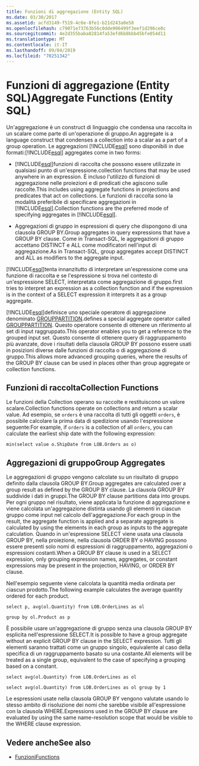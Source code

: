 ```yaml
---
title: Funzioni di aggregazione (Entity SQL)
ms.date: 03/30/2017
ms.assetid: acfd3149-f519-4c6e-8fe1-b21d243a0e58
ms.openlocfilehash: c79071e73763b56c0dde906499f3eef1d296ce0c
ms.sourcegitcommit: 4e2d355baba82814fa53efd6b8bbb45bfe054d11
ms.translationtype: MT
ms.contentlocale: it-IT
ms.lasthandoff: 09/04/2019
ms.locfileid: "70251342"
---
```

# <a name="aggregate-functions-entity-sql"></a><span data-ttu-id="3f2fd-102">Funzioni di aggregazione (Entity SQL)</span><span class="sxs-lookup"><span data-stu-id="3f2fd-102">Aggregate Functions (Entity SQL)</span></span>
<span data-ttu-id="3f2fd-103">Un'aggregazione è un construct di linguaggio che condensa una raccolta in un scalare come parte di un'operazione di gruppo.</span><span class="sxs-lookup"><span data-stu-id="3f2fd-103">An aggregate is a language construct that condenses a collection into a scalar as a part of a group operation.</span></span> <span data-ttu-id="3f2fd-104">Le aggregazioni [!INCLUDE[esql](../../../../../../includes/esql-md.md)] sono disponibili in due formati:</span><span class="sxs-lookup"><span data-stu-id="3f2fd-104">[!INCLUDE[esql](../../../../../../includes/esql-md.md)] aggregates come in two forms:</span></span>  
  
- [!INCLUDE[esql](../../../../../../includes/esql-md.md)]<span data-ttu-id="3f2fd-105">funzioni di raccolta che possono essere utilizzate in qualsiasi punto di un'espressione.</span><span class="sxs-lookup"><span data-stu-id="3f2fd-105">collection functions that may be used anywhere in an expression.</span></span> <span data-ttu-id="3f2fd-106">È incluso l'utilizzo di funzioni di aggregazione nelle proiezioni e di predicati che agiscono sulle raccolte.</span><span class="sxs-lookup"><span data-stu-id="3f2fd-106">This includes using aggregate functions in projections and predicates that act on collections.</span></span> <span data-ttu-id="3f2fd-107">Le funzioni di raccolta sono la modalità preferibile di specificare aggregazioni in [!INCLUDE[esql](../../../../../../includes/esql-md.md)].</span><span class="sxs-lookup"><span data-stu-id="3f2fd-107">Collection functions are the preferred mode of specifying aggregates in [!INCLUDE[esql](../../../../../../includes/esql-md.md)].</span></span>  
  
- <span data-ttu-id="3f2fd-108">Aggregazioni di gruppo in espressioni di query che dispongono di una clausola GROUP BY.</span><span class="sxs-lookup"><span data-stu-id="3f2fd-108">Group aggregates in query expressions that have a GROUP BY clause.</span></span> <span data-ttu-id="3f2fd-109">Come in Transact-SQL, le aggregazioni di gruppo accettano DISTINCT e ALL come modificatori nell'input di aggregazione.</span><span class="sxs-lookup"><span data-stu-id="3f2fd-109">As in Transact-SQL, group aggregates accept DISTINCT and ALL as modifiers to the aggregate input.</span></span>  
  
 [!INCLUDE[esql](../../../../../../includes/esql-md.md)]<span data-ttu-id="3f2fd-110">tenta innanzitutto di interpretare un'espressione come una funzione di raccolta e se l'espressione si trova nel contesto di un'espressione SELECT, interpretata come aggregazione di gruppo.</span><span class="sxs-lookup"><span data-stu-id="3f2fd-110">first tries to interpret an expression as a collection function and if the expression is in the context of a SELECT expression it interprets it as a group aggregate.</span></span>  
  
 [!INCLUDE[esql](../../../../../../includes/esql-md.md)]<span data-ttu-id="3f2fd-111">definisce uno speciale operatore di aggregazione denominato [GROUPPARTITION](grouppartition-entity-sql.md).</span><span class="sxs-lookup"><span data-stu-id="3f2fd-111">defines a special aggregate operator called [GROUPPARTITION](grouppartition-entity-sql.md).</span></span> <span data-ttu-id="3f2fd-112">Questo operatore consente di ottenere un riferimento al set di input raggruppato.</span><span class="sxs-lookup"><span data-stu-id="3f2fd-112">This operator enables you to get a reference to the grouped input set.</span></span> <span data-ttu-id="3f2fd-113">Questo consente di ottenere query di raggruppamento più avanzate, dove i risultati della clausola GROUP BY possono essere usati in posizioni diverse dalle funzioni di raccolta o di aggregazione di gruppo.</span><span class="sxs-lookup"><span data-stu-id="3f2fd-113">This allows more advanced grouping queries, where the results of the GROUP BY clause can be used in places other than group aggregate or collection functions.</span></span>  
  
## <a name="collection-functions"></a><span data-ttu-id="3f2fd-114">Funzioni di raccolta</span><span class="sxs-lookup"><span data-stu-id="3f2fd-114">Collection Functions</span></span>  
 <span data-ttu-id="3f2fd-115">Le funzioni della Collection operano su raccolte e restituiscono un valore scalare.</span><span class="sxs-lookup"><span data-stu-id="3f2fd-115">Collection functions operate on collections and return a scalar value.</span></span> <span data-ttu-id="3f2fd-116">Ad esempio, se `orders` è una raccolta di tutti gli oggetti `orders`, è possibile calcolare la prima data di spedizione usando l'espressione seguente:</span><span class="sxs-lookup"><span data-stu-id="3f2fd-116">For example, if `orders` is a collection of all `orders`, you can calculate the earliest ship date with the following expression:</span></span>  
  
 `min(select value o.ShipDate from LOB.Orders as o)`  
  
## <a name="group-aggregates"></a><span data-ttu-id="3f2fd-117">Aggregazioni di gruppo</span><span class="sxs-lookup"><span data-stu-id="3f2fd-117">Group Aggregates</span></span>  
 <span data-ttu-id="3f2fd-118">Le aggregazioni di gruppo vengono calcolate su un risultato di gruppo definito dalla clausola GROUP BY.</span><span class="sxs-lookup"><span data-stu-id="3f2fd-118">Group aggregates are calculated over a group result as defined by the GROUP BY clause.</span></span> <span data-ttu-id="3f2fd-119">La clausola GROUP BY suddivide i dati in gruppi.</span><span class="sxs-lookup"><span data-stu-id="3f2fd-119">The GROUP BY clause partitions data  into groups.</span></span> <span data-ttu-id="3f2fd-120">Per ogni gruppo nel risultato, viene applicata la funzione di aggregazione e viene calcolata un'aggregazione distinta usando gli elementi in ciascun gruppo come input nel calcolo dell'aggregazione.</span><span class="sxs-lookup"><span data-stu-id="3f2fd-120">For each group in the result, the aggregate function is applied and a separate aggregate is calculated by using the elements in each group as inputs to the aggregate calculation.</span></span> <span data-ttu-id="3f2fd-121">Quando in un'espressione SELECT viene usata una clausola GROUP BY, nella proiezione, nella clausola ORDER BY o HAVING possono essere presenti solo nomi di espressioni di raggruppamento, aggregazioni o espressioni costanti.</span><span class="sxs-lookup"><span data-stu-id="3f2fd-121">When a GROUP BY clause is used in a SELECT expression, only grouping expression names, aggregates, or constant expressions may be present in the projection, HAVING, or ORDER BY clause.</span></span>  
  
 <span data-ttu-id="3f2fd-122">Nell'esempio seguente viene calcolata la quantità media ordinata per ciascun prodotto.</span><span class="sxs-lookup"><span data-stu-id="3f2fd-122">The following example calculates the average quantity ordered for each product.</span></span>  
  
 `select p, avg(ol.Quantity) from LOB.OrderLines as ol`  
  
 `group by ol.Product as p`  
  
 <span data-ttu-id="3f2fd-123">È possibile usare un'aggregazione di gruppo senza una clausola GROUP BY esplicita nell'espressione SELECT.</span><span class="sxs-lookup"><span data-stu-id="3f2fd-123">It is possible to have a group aggregate without an explicit GROUP BY clause in the SELECT expression.</span></span> <span data-ttu-id="3f2fd-124">Tutti gli elementi saranno trattati come un gruppo singolo, equivalente al caso della specifica di un raggruppamento basato su una costante.</span><span class="sxs-lookup"><span data-stu-id="3f2fd-124">All elements will be treated as a single group, equivalent to the case of specifying a grouping based on a constant.</span></span>  
  
 `select avg(ol.Quantity) from LOB.OrderLines as ol`  
  
 `select avg(ol.Quantity) from LOB.OrderLines as ol group by 1`  
  
 <span data-ttu-id="3f2fd-125">Le espressioni usate nella clausola GROUP BY vengono valutate usando lo stesso ambito di risoluzione dei nomi che sarebbe visibile all'espressione con la clausola WHERE.</span><span class="sxs-lookup"><span data-stu-id="3f2fd-125">Expressions used in the GROUP BY clause are evaluated by using the same name-resolution scope that would be visible to the WHERE clause expression.</span></span>  
  
## <a name="see-also"></a><span data-ttu-id="3f2fd-126">Vedere anche</span><span class="sxs-lookup"><span data-stu-id="3f2fd-126">See also</span></span>

- [<span data-ttu-id="3f2fd-127">Funzioni</span><span class="sxs-lookup"><span data-stu-id="3f2fd-127">Functions</span></span>](functions-entity-sql.md)
